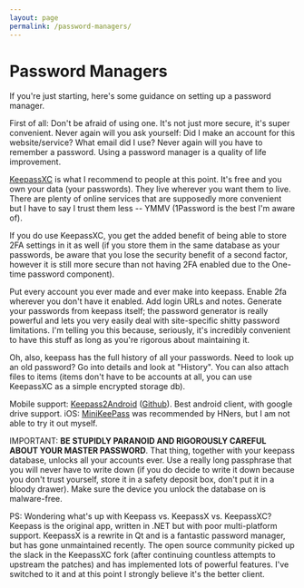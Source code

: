 ```yaml
---
layout: page
permalink: /password-managers/
---
```

# Password Managers

If you're just starting, here's some guidance on setting up a password manager.

First of all: Don't be afraid of using one. It's not just more secure, it's super convenient. Never again will you ask yourself: Did I make an account for this website/service? What email did I use? Never again will you have to remember a password. Using a password manager is a quality of life improvement.

[KeepassXC](https://keepassxc.org) is what I recommend to people at this point. It's free and you own your data (your passwords). They live wherever you want them to live. There are plenty of online services that are supposedly more convenient but I have to say I trust them less -- YMMV (1Password is the best I'm aware of).

If you do use KeepassXC, you get the added benefit of being able to store 2FA settings in it as well (if you store them in the same database as your passwords, be aware that you lose the security benefit of a second factor, however it is still more secure than not having 2FA enabled due to the One-time password component).

Put every account you ever made and ever make into keepass. Enable 2fa wherever you don't have it enabled. Add login URLs and notes. Generate your passwords from keepass itself; the password generator is really powerful and lets you very easily deal with site-specific shitty password limitations. I'm telling you this because, seriously, it's incredibly convenient to have this stuff as long as you're rigorous about maintaining it.

Oh, also, keepass has the full history of all your passwords. Need to look up an old password? Go into details and look at "History". You can also attach files to items (items don't have to be accounts at all, you can use KeepassXC as a simple encrypted storage db).

Mobile support: [Keepass2Android](https://play.google.com/store/apps/details?id=keepass2android.keepass2android&hl=en) ([Github](https://github.com/PhilippC/keepass2android)). Best android client, with google drive support. iOS: [MiniKeePass](https://github.com/MiniKeePass/MiniKeePass) was recommended by HNers, but I am not able to try it out myself.

IMPORTANT: **BE STUPIDLY PARANOID AND RIGOROUSLY CAREFUL ABOUT YOUR MASTER PASSWORD**. That thing, together with your keepass database, unlocks all your accounts ever. Use a really long passphrase that you will never have to write down (if you do decide to write it down because you don't trust yourself, store it in a safety deposit box, don't put it in a bloody drawer). Make sure the device you unlock the database on is malware-free.

PS: Wondering what's up with Keepass vs. KeepassX vs. KeepassXC? Keepass is the original app, written in .NET but with poor multi-platform support. KeepassX is a rewrite in Qt and is a fantastic password manager, but has gone unmaintained recently. The open source community picked up the slack in the KeepassXC fork (after continuing countless attempts to upstream the patches) and has implemented lots of powerful features. I've switched to it and at this point I strongly believe it's the better client.

